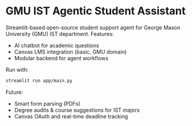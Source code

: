 # GMU IST Agentic Student Assistant
Streamlit-based open-source student support agent for George Mason University (GMU) IST department. Features:
- AI chatbot for academic questions
- Canvas LMS integration (basic, GMU domain)
- Modular backend for agent workflows

Run with:
```bash
streamlit run app/main.py
```

Future:
- Smart form parsing (PDFs)
- Degree audits & course suggestions for IST majors
- Canvas OAuth and real-time deadline tracking